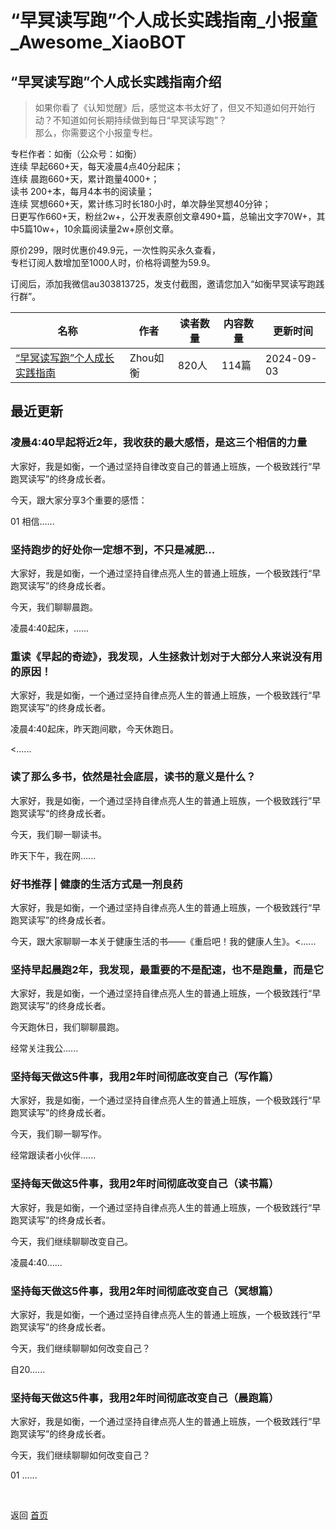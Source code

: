 # “早冥读写跑”个人成长实践指南_小报童_Awesome_XiaoBOT

## “早冥读写跑”个人成长实践指南介绍
> 如果你看了《认知觉醒》后，感觉这本书太好了，但又不知道如何开始行动？不知道如何长期持续做到每日“早冥读写跑”？    
那么，你需要这个小报童专栏。    
    
专栏作者：如衡（公众号：如衡）    
连续 早起660+天，每天凌晨4点40分起床；    
连续 晨跑660+天，累计跑量4000+；    
读书 200+本，每月4本书的阅读量；    
连续 冥想660+天，累计练习时长180小时，单次静坐冥想40分钟；    
日更写作660+天，粉丝2w+，公开发表原创文章490+篇，总输出文字70W+，其中5篇10w+，10余篇阅读量2w+原创文章。    
    
原价299，限时优惠价49.9元，一次性购买永久查看，    
专栏订阅人数增加至1000人时，价格将调整为59.9。    
    
订阅后，添加我微信au303813725，发支付截图，邀请您加入“如衡早冥读写跑践行群”。  
  


|名称|作者|读者数量|内容数量|更新时间|
|---|---|---|---|---|
|[“早冥读写跑”个人成长实践指南](https://xiaobot.net/p/Zhourh20231113?refer=0b133df9-27dc-423b-8101-639049001c13)|Zhou如衡|820人|114篇|2024-09-03|

## 最近更新
### 凌晨4:40早起将近2年，我收获的最大感悟，是这三个相信的力量

大家好，我是如衡，一个通过坚持自律改变自己的普通上班族，一个极致践行“早跑冥读写”的终身成长者。

今天，跟大家分享3个重要的感悟：

01 相信......

### 坚持跑步的好处你一定想不到，不只是减肥...

大家好，我是如衡，一个通过坚持自律点亮人生的普通上班族，一个极致践行“早跑冥读写”的终身成长者。

今天，我们聊聊晨跑。

凌晨4:40起床，......

### 重读《早起的奇迹》，我发现，人生拯救计划对于大部分人来说没有用的原因！

大家好，我是如衡，一个通过坚持自律点亮人生的普通上班族，一个极致践行“早跑冥读写”的终身成长者。

凌晨4:40起床，昨天跑间歇，今天休跑日。

<......

### 读了那么多书，依然是社会底层，读书的意义是什么？

大家好，我是如衡，一个通过坚持自律点亮人生的普通上班族，一个极致践行”早跑冥读写“的终身成长者。

今天，我们聊一聊读书。

昨天下午，我在网......

### 好书推荐 | 健康的生活方式是一剂良药

大家好，我是如衡，一个通过坚持自律点亮人生的普通上班族，一个极致践行“早跑冥读写”的终身成长者。

今天，跟大家聊聊一本关于健康生活的书——《重启吧！我的健康人生》。<......

### 坚持早起晨跑2年，我发现，最重要的不是配速，也不是跑量，而是它

大家好，我是如衡，一个通过坚持自律点亮人生的普通上班族，一个极致践行“早跑冥读写”的终身成长者。

今天跑休日，我们聊聊晨跑。

经常关注我公......

### 坚持每天做这5件事，我用2年时间彻底改变自己（写作篇）

大家好，我是如衡，一个通过坚持自律点亮人生的普通上班族，一个极致践行“早跑冥读写”的终身成长者。

今天，我们聊一聊写作。

经常跟读者小伙伴......

### 坚持每天做这5件事，我用2年时间彻底改变自己（读书篇）

大家好，我是如衡，一个通过坚持自律点亮人生的普通上班族，一个极致践行“早跑冥读写”的终身成长者。

今天，我们继续聊聊改变自己。

凌晨4:40......

### 坚持每天做这5件事，我用2年时间彻底改变自己（冥想篇）

大家好，我是如衡，一个通过坚持自律点亮人生的普通上班族，一个极致践行“早跑冥读写”的终身成长者。

今天，我们继续聊聊如何改变自己？

自20......

### 坚持每天做这5件事，我用2年时间彻底改变自己（晨跑篇）

大家好，我是如衡，一个通过坚持自律点亮人生的普通上班族，一个极致践行“早跑冥读写”的终身成长者。

今天，我们继续聊聊如何改变自己？

01 ......


<a href="https://github.com/Reno9527/awesome-xiaobot" style="color: white; text-decoration: none;">awesome-xiaobot</a>

返回 [首页](../README.md)

